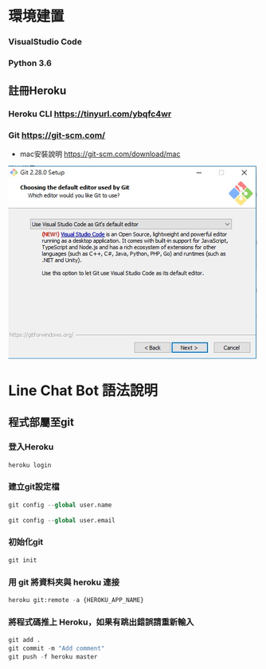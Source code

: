 # 環境建置

### VisualStudio Code
### Python 3.6

## 註冊Heroku
### Heroku CLI https://tinyurl.com/ybqfc4wr


### Git https://git-scm.com/
* mac安裝說明 https://git-scm.com/download/mac

![GITHUB](https://github.com/lovehoumin/LineChat_Bot/blob/master/git_infor.jpg "git安裝注意事項")


# Line Chat Bot 語法說明


## 程式部屬至git

### 登入Heroku
```py
heroku login
```

### 建立git設定檔
```py
git config --global user.name
```
```py
git config --global user.email
```

### 初始化git
```py
git init
```

### 用 git 將資料夾與 heroku 連接
```py
heroku git:remote -a {HEROKU_APP_NAME}
```

### 將程式碼推上 Heroku，如果有跳出錯誤請重新輸入
```py
git add .
git commit -m "Add comment"
git push -f heroku master
```


